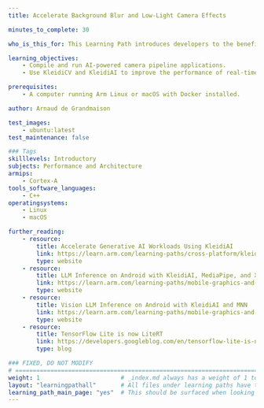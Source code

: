 ```yaml
---
title: Accelerate Background Blur and Low-Light Camera Effects 

minutes_to_complete: 30

who_is_this_for: This Learning Path introduces developers to the benefits of optimizing the performance of camera pipelines using KleidiAI and KleidiCV.

learning_objectives:
    - Compile and run AI-powered camera pipeline applications.
    - Use KleidiCV and KleidiAI to improve the performance of real-time camera pipelines.

prerequisites:
    - A computer running Arm Linux or macOS with Docker installed.

author: Arnaud de Grandmaison

test_images:
    - ubuntu:latest
test_maintenance: false

### Tags
skilllevels: Introductory
subjects: Performance and Architecture
armips:
    - Cortex-A
tools_software_languages:
    - C++
operatingsystems:
    - Linux
    - macOS

further_reading:
    - resource:
        title: Accelerate Generative AI Workloads Using KleidiAI
        link: https://learn.arm.com/learning-paths/cross-platform/kleidiai-explainer
        type: website
    - resource:
        title: LLM Inference on Android with KleidiAI, MediaPipe, and XNNPACK
        link: https://learn.arm.com/learning-paths/mobile-graphics-and-gaming/kleidiai-on-android-with-mediapipe-and-xnnpack/
        type: website
    - resource:
        title: Vision LLM Inference on Android with KleidiAI and MNN
        link: https://learn.arm.com/learning-paths/mobile-graphics-and-gaming/vision-llm-inference-on-android-with-kleidiai-and-mnn/
        type: website
    - resource:
        title: TensorFlow Lite is now LiteRT
        link: https://developers.googleblog.com/en/tensorflow-lite-is-now-litert/
        type: blog

### FIXED, DO NOT MODIFY
# ================================================================================
weight: 1                       # _index.md always has a weight of 1 to order correctly
layout: "learningpathall"       # All files under learning paths have this same wrapper
learning_path_main_page: "yes"  # This should be surfaced when looking for related content. Only set for _index.md of learning path content.
---
```

